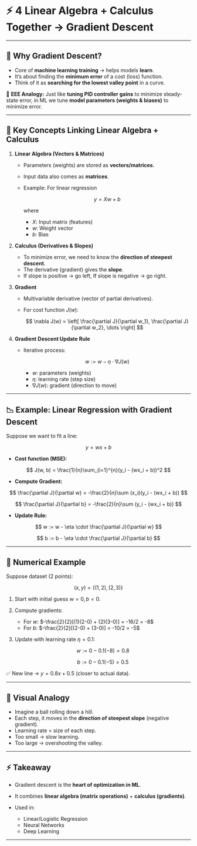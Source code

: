 # ⚡ 4 Linear Algebra + Calculus Together → Gradient Descent

---

## 🚀 Why Gradient Descent?

* Core of **machine learning training** → helps models **learn**.
* It’s about finding the **minimum error** of a cost (loss) function.
* Think of it as **searching for the lowest valley point** in a curve.

🔹 **EEE Analogy:**
Just like **tuning PID controller gains** to minimize steady-state error, in ML we tune **model parameters (weights & biases)** to minimize error.

---

## 🧮 Key Concepts Linking Linear Algebra + Calculus

1. **Linear Algebra (Vectors & Matrices)**

   * Parameters (weights) are stored as **vectors/matrices**.
   * Input data also comes as **matrices**.
   * Example: For linear regression

     $$
     y = Xw + b
     $$

     where

     * $X$: Input matrix (features)
     * $w$: Weight vector
     * $b$: Bias

2. **Calculus (Derivatives & Slopes)**

   * To minimize error, we need to know the **direction of steepest descent**.
   * The derivative (gradient) gives the **slope**.
   * If slope is positive → go left,
     If slope is negative → go right.

3. **Gradient**

   * Multivariable derivative (vector of partial derivatives).
   * For cost function $J(w)$:

     $$
     \nabla J(w) = \left[ \frac{\partial J}{\partial w_1}, \frac{\partial J}{\partial w_2}, \dots \right]
     $$

4. **Gradient Descent Update Rule**

   * Iterative process:

     $$
     w := w - \eta \cdot \nabla J(w)
     $$

     * $w$: parameters (weights)
     * $\eta$: learning rate (step size)
     * $\nabla J(w)$: gradient (direction to move)

---

## 📉 Example: Linear Regression with Gradient Descent

Suppose we want to fit a line:

$$
y = wx + b
$$

* **Cost function (MSE):**

$$
J(w, b) = \frac{1}{n}\sum_{i=1}^{n}(y_i - (wx_i + b))^2
$$

* **Compute Gradient:**

$$
\frac{\partial J}{\partial w} = -\frac{2}{n}\sum (x_i)(y_i - (wx_i + b))
$$

$$
\frac{\partial J}{\partial b} = -\frac{2}{n}\sum (y_i - (wx_i + b))
$$

* **Update Rule:**

$$
w := w - \eta \cdot \frac{\partial J}{\partial w}
$$

$$
b := b - \eta \cdot \frac{\partial J}{\partial b}
$$

---

## 🔧 Numerical Example

Suppose dataset (2 points):

$$
(x, y) = \{(1, 2), (2, 3)\}
$$

1. Start with initial guess $w=0, b=0$.
2. Compute gradients:

   * For $w$: $-\frac{2}{2}[(1)(2-0) + (2)(3-0)] = -16/2 = -8$
   * For $b$: $-\frac{2}{2}[(2-0) + (3-0)] = -10/2 = -5$
3. Update with learning rate $\eta=0.1$:

   $$
   w := 0 - 0.1(-8) = 0.8
   $$

   $$
   b := 0 - 0.1(-5) = 0.5
   $$

✅ New line → $y = 0.8x + 0.5$ (closer to actual data).

---

## 🎯 Visual Analogy

* Imagine a ball rolling down a hill.
* Each step, it moves in the **direction of steepest slope** (negative gradient).
* Learning rate = size of each step.
* Too small → slow learning.
* Too large → overshooting the valley.

---

## ⚡ Takeaway

* Gradient descent is the **heart of optimization in ML**.
* It combines **linear algebra (matrix operations)** + **calculus (gradients)**.
* Used in:

  * Linear/Logistic Regression
  * Neural Networks
  * Deep Learning

---
